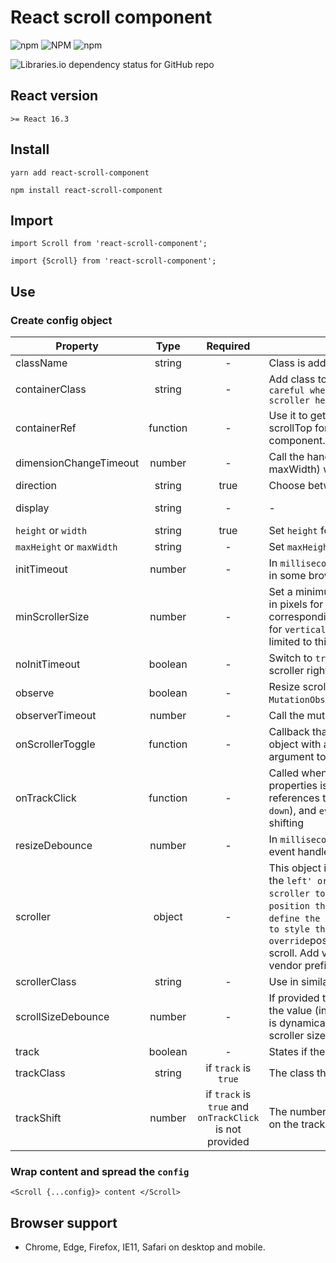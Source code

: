 # React scroll component

![npm](https://img.shields.io/npm/v/react-scroll-component?color=blue&logo=npm)
![NPM](https://img.shields.io/npm/l/react-scroll-component?color=blue&logo=npm)
![npm](https://img.shields.io/npm/dw/react-scroll-component?color=blue&logo=npm)

![Libraries.io dependency status for GitHub repo](https://img.shields.io/librariesio/github/MechoshiPuhanaga/react-scroll-component?logo=GitHub)

## React version

`>= React 16.3`

## Install

```
yarn add react-scroll-component
```

```
npm install react-scroll-component
```

## Import

```
import Scroll from 'react-scroll-component';
```

```
import {Scroll} from 'react-scroll-component';
```

## Use

### Create config object

| Property                  |   Type   |                        Required                         | Usage                                                                                                                                                                                                                                                                                                                                                                                                                                                                                                                                                       |      Default |
| ------------------------- | :------: | :-----------------------------------------------------: | ----------------------------------------------------------------------------------------------------------------------------------------------------------------------------------------------------------------------------------------------------------------------------------------------------------------------------------------------------------------------------------------------------------------------------------------------------------------------------------------------------------------------------------------------------------- | -----------: |
| className                 |  string  |                            -                            | Class is added to the wrapper element                                                                                                                                                                                                                                                                                                                                                                                                                                                                                                                       |            - |
| containerClass            |  string  |                            -                            | Add class to the inner container that will wrap your content. `Be careful when adding css properties. You might break the scroller here.`                                                                                                                                                                                                                                                                                                                                                                                                                   |            - |
| containerRef              | function |                            -                            | Use it to get a reference to the scrolling container. You can set scrollTop for `vertical` or scrollLeft for `horizontal` from the parent component. Don't forget to clear this reference.                                                                                                                                                                                                                                                                                                                                                                  |            - |
| dimensionChangeTimeout    |  number  |                            -                            | Call the handler for dimension change (height, width, maxHeight, maxWidth) with a timeout in milliseconds                                                                                                                                                                                                                                                                                                                                                                                                                                                   |            - |
| direction                 |  string  |                          true                           | Choose between `vertical` or `horizontal` scroll.                                                                                                                                                                                                                                                                                                                                                                                                                                                                                                           |            - |
| display                   |  string  |                            -                            | -                                                                                                                                                                                                                                                                                                                                                                                                                                                                                                                                                           | inline-block |
| `height` or `width`       |  string  |                          true                           | Set `height` for `vertical` scroll. Set `width` for `horizontal` scroll.                                                                                                                                                                                                                                                                                                                                                                                                                                                                                    |            - |
| `maxHeight` or `maxWidth` |  string  |                            -                            | Set `maxHeight` for `vertical` scroll. Set `maxWidth` for `horizontal` scroll.                                                                                                                                                                                                                                                                                                                                                                                                                                                                              |       `none` |
| initTimeout               |  number  |                            -                            | In `milliseconds`. Needed to ensure correct rendering of the scroller in some browsers and/or devices.                                                                                                                                                                                                                                                                                                                                                                                                                                                      |          200 |
| minScrollerSize           |  number  |                            -                            | Set a minimum scroller `height` in pixels for `vertical` scroll or `width` in pixels for `horizontal` scroll. If a value higher than the corresponding container's size (the scrolling 'window' offsetHeight for `vertical` or offsetWidth for `horizontal`) is set the value will be limited to this container's size.                                                                                                                                                                                                                                     |            0 |
| noInitTimeout             | boolean  |                            -                            | Switch to `true` to switch off the initial timeout and render the scroller right away in `componentDidMount`.                                                                                                                                                                                                                                                                                                                                                                                                                                               |        false |
| observe                   | boolean  |                            -                            | Resize scroller on child and subtree changes using the `MutationObserver API`.                                                                                                                                                                                                                                                                                                                                                                                                                                                                              |         true |
| observerTimeout           |  number  |                            -                            | Call the mutation observer callback with timeout in milliseconds.                                                                                                                                                                                                                                                                                                                                                                                                                                                                                           |            - |
| onScrollerToggle          | function |                            -                            | Callback that will be called after scroller appears or disappears. An object with a boolean property `isDisplayed` will be provided as an argument to the callback.                                                                                                                                                                                                                                                                                                                                                                                         |            - |
| onTrackClick              | function |                            -                            | Called when the track is clicked. An object with the following properties is provided as argument: `container` and `track` are references to the DOM elements, `direction` (-1 for `up` and 1 for `down`), and `event`. If this prop is provided it prevents the default shifting                                                                                                                                                                                                                                                                           |            - |
| resizeDebounce            |  number  |                            -                            | In `milliseconds`. This is used to optimize the calls to the resize event handler.                                                                                                                                                                                                                                                                                                                                                                                                                                                                          |          400 |
| scroller                  |  object  |                            -                            | This object is used as a `style` property on the scroller element. Set the `left' or`right`property for a`vertical`scroll to position the scroller to the left or to the right. Use`top`or`bottom`to position the scroller in a`horizontal`scroll case. Set`width`to define the scroller's width. Set any other valid`CSS`property to style the scroller as long as you don't override`position`,`top`or`bottom`for`vertical`and`left`or`right`for`horizontal` scroll. Add vendor prefixes if necessary. Use PascalCase for the vendor prefixed properties. |            - |
| scrollerClass             |  string  |                            -                            | Use in similar way as the `scroller` property                                                                                                                                                                                                                                                                                                                                                                                                                                                                                                               |            - |
| scrollSizeDebounce        |  number  |                            -                            | If provided the scroller size will be calculated with timeout equal to the value (in milliseconds). Can be useful when the main dimension is dynamically changed with transition. Then this will recalculate the scroller size and display after transition is done.                                                                                                                                                                                                                                                                                        |            - |
| track                     | boolean  |                            -                            | States if the track should be rendered. Defaults to false                                                                                                                                                                                                                                                                                                                                                                                                                                                                                                   |        false |
| trackClass                |  string  |                  if `track` is `true`                   | The class that will be applied to the track element                                                                                                                                                                                                                                                                                                                                                                                                                                                                                                         |            - |
| trackShift                |  number  | if `track` is `true` and `onTrackClick` is not provided | The number of pixels that the container should scroll after clicking on the track                                                                                                                                                                                                                                                                                                                                                                                                                                                                           |            - |

### Wrap content and spread the `config`

```
<Scroll {...config}> content </Scroll>
```

## Browser support

- Chrome, Edge, Firefox, IE11, Safari on desktop and mobile.
